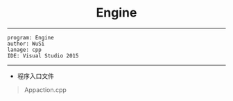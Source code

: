 # <center> Engine </center>
---
```
program: Engine
author: WuSi
lanage: cpp
IDE: Visual Studio 2015
```
---
* 程序入口文件
> Appaction.cpp

